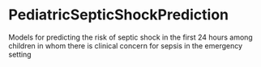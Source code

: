 # PediatricSepticShockPrediction
Models for predicting the risk of septic shock in the first 24 hours among children in whom there is clinical concern for sepsis in the emergency setting
